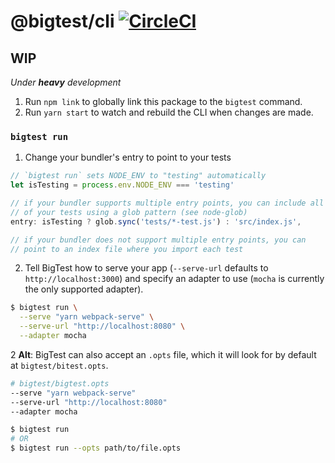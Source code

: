 # @bigtest/cli [![CircleCI](https://circleci.com/gh/bigtestjs/cli/tree/master.svg?style=svg)](https://circleci.com/gh/bigtestjs/cli/tree/master)

## WIP

_Under **heavy** development_

1. Run `npm link` to globally link this package to the `bigtest` command.
2. Run `yarn start` to watch and rebuild the CLI when changes are made.

### `bigtest run`

1. Change your bundler's entry to point to your tests
``` javascript
// `bigtest run` sets NODE_ENV to "testing" automatically
let isTesting = process.env.NODE_ENV === 'testing'

// if your bundler supports multiple entry points, you can include all
// of your tests using a glob pattern (see node-glob)
entry: isTesting ? glob.sync('tests/*-test.js') : 'src/index.js',

// if your bundler does not support multiple entry points, you can
// point to an index file where you import each test
```

2. Tell BigTest how to serve your app (`--serve-url` defaults to
`http://localhost:3000`) and specify an adapter to use (`mocha` is
currently the only supported adapter).
``` bash
$ bigtest run \
  --serve "yarn webpack-serve" \
  --serve-url "http://localhost:8080" \
  --adapter mocha
```

2 **Alt**: BigTest can also accept an `.opts` file, which it will look for
by default at `bigtest/bitest.opts`.

``` bash
# bigtest/bigtest.opts
--serve "yarn webpack-serve"
--serve-url "http://localhost:8080"
--adapter mocha
```

``` bash
$ bigtest run
# OR
$ bigtest run --opts path/to/file.opts
```
